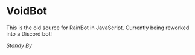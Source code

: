 # VoidBot 

This is the old source for RainBot in JavaScript. Currently being reworked into a Discord bot!

_Standy By_

